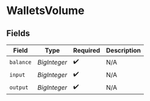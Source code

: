 # WalletsVolume


## Fields

| Field              | Type               | Required           | Description        |
| ------------------ | ------------------ | ------------------ | ------------------ |
| `balance`          | *BigInteger*       | :heavy_check_mark: | N/A                |
| `input`            | *BigInteger*       | :heavy_check_mark: | N/A                |
| `output`           | *BigInteger*       | :heavy_check_mark: | N/A                |